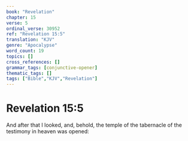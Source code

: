 ```yaml
---
book: "Revelation"
chapter: 15
verse: 5
ordinal_verse: 30952
ref: "Revelation 15:5"
translation: "KJV"
genre: "Apocalypse"
word_count: 19
topics: []
cross_references: []
grammar_tags: [conjunctive-opener]
thematic_tags: []
tags: ["Bible","KJV","Revelation"]
---
```


# Revelation 15:5

And after that I looked, and, behold, the temple of the tabernacle of the testimony in heaven was opened:
